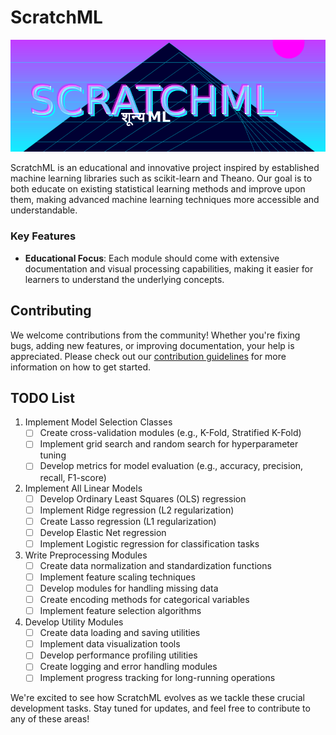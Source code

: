 # ScratchML

<img src="logo.svg" alt="ScratchML Logo" width="800"/>

ScratchML is an educational and innovative project inspired by established machine learning libraries such as scikit-learn and Theano. Our goal is to both educate on existing statistical learning methods and improve upon them, making advanced machine learning techniques more accessible and understandable.


### Key Features

- **Educational Focus**: Each module should come with extensive documentation and visual processing capabilities, making it easier for learners to understand the underlying concepts.

## Contributing

We welcome contributions from the community! Whether you're fixing bugs, adding new features, or improving documentation, your help is appreciated. Please check out our [contribution guidelines](link-to-contributing) for more information on how to get started.


## TODO List

1. Implement Model Selection Classes
   - [ ] Create cross-validation modules (e.g., K-Fold, Stratified K-Fold)
   - [ ] Implement grid search and random search for hyperparameter tuning
   - [ ] Develop metrics for model evaluation (e.g., accuracy, precision, recall, F1-score)

2. Implement All Linear Models
   - [ ] Develop Ordinary Least Squares (OLS) regression
   - [ ] Implement Ridge regression (L2 regularization)
   - [ ] Create Lasso regression (L1 regularization)
   - [ ] Develop Elastic Net regression
   - [ ] Implement Logistic regression for classification tasks

3. Write Preprocessing Modules
   - [ ] Create data normalization and standardization functions
   - [ ] Implement feature scaling techniques
   - [ ] Develop modules for handling missing data
   - [ ] Create encoding methods for categorical variables
   - [ ] Implement feature selection algorithms

4. Develop Utility Modules
   - [ ] Create data loading and saving utilities
   - [ ] Implement data visualization tools
   - [ ] Develop performance profiling utilities
   - [ ] Create logging and error handling modules
   - [ ] Implement progress tracking for long-running operations

We're excited to see how ScratchML evolves as we tackle these crucial development tasks. Stay tuned for updates, and feel free to contribute to any of these areas!